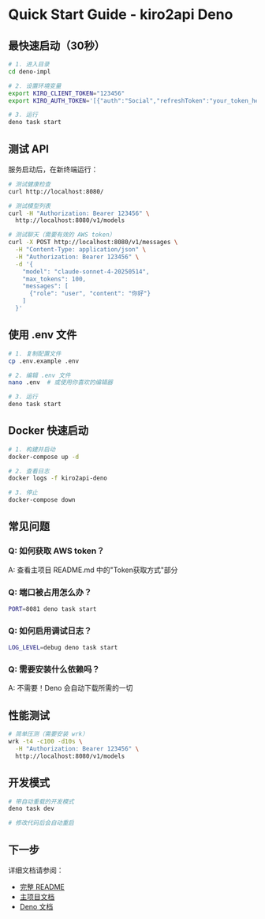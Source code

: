 # Quick Start Guide - kiro2api Deno

## 最快速启动（30秒）

```bash
# 1. 进入目录
cd deno-impl

# 2. 设置环境变量
export KIRO_CLIENT_TOKEN="123456"
export KIRO_AUTH_TOKEN='[{"auth":"Social","refreshToken":"your_token_here"}]'

# 3. 运行
deno task start
```

## 测试 API

服务启动后，在新终端运行：

```bash
# 测试健康检查
curl http://localhost:8080/

# 测试模型列表
curl -H "Authorization: Bearer 123456" \
  http://localhost:8080/v1/models

# 测试聊天（需要有效的 AWS token）
curl -X POST http://localhost:8080/v1/messages \
  -H "Content-Type: application/json" \
  -H "Authorization: Bearer 123456" \
  -d '{
    "model": "claude-sonnet-4-20250514",
    "max_tokens": 100,
    "messages": [
      {"role": "user", "content": "你好"}
    ]
  }'
```

## 使用 .env 文件

```bash
# 1. 复制配置文件
cp .env.example .env

# 2. 编辑 .env 文件
nano .env  # 或使用你喜欢的编辑器

# 3. 运行
deno task start
```

## Docker 快速启动

```bash
# 1. 构建并启动
docker-compose up -d

# 2. 查看日志
docker logs -f kiro2api-deno

# 3. 停止
docker-compose down
```

## 常见问题

### Q: 如何获取 AWS token？
A: 查看主项目 README.md 中的"Token获取方式"部分

### Q: 端口被占用怎么办？
```bash
PORT=8081 deno task start
```

### Q: 如何启用调试日志？
```bash
LOG_LEVEL=debug deno task start
```

### Q: 需要安装什么依赖吗？
A: 不需要！Deno 会自动下载所需的一切

## 性能测试

```bash
# 简单压测（需要安装 wrk）
wrk -t4 -c100 -d10s \
  -H "Authorization: Bearer 123456" \
  http://localhost:8080/v1/models
```

## 开发模式

```bash
# 带自动重载的开发模式
deno task dev

# 修改代码后会自动重启
```

## 下一步

详细文档请参阅：
- [完整 README](./README.md)
- [主项目文档](../README.md)
- [Deno 文档](https://deno.land/manual)
